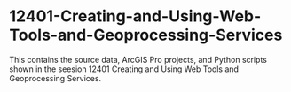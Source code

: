 # 12401-Creating-and-Using-Web-Tools-and-Geoprocessing-Services
This contains the source data, ArcGIS Pro projects, and Python scripts shown in the seesion 12401 Creating and Using Web Tools and Geoprocessing Services.
